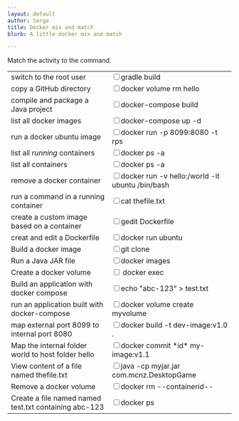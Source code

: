 ```yaml
---
layout: default
author: Serge
title: Docker mix and match
blurb: A little docker mix and match

---
```


Match the activity to the command.
<table>
<tr>
  <td>switch to the root user</td>
  <td><input type="checkbox"/>gradle build </td>
</tr>
<tr>
  <td>copy a GitHub directory</td>
  <td><input type="checkbox"/>docker volume rm hello </td>
</tr>
<tr>
  <td>compile and package a Java project</td>
  <td><input type="checkbox"/>docker-compose build   </td>
</tr>
<tr>
  <td>list all docker images   </td>
  <td><input type="checkbox"/>docker-compose up -d    </td>
</tr>
<tr>
  <td>run a docker ubuntu image   </td>
  <td><input type="checkbox"/>docker run -p 8099:8080 -t rps    </td>
</tr>
<tr>
  <td>list all <em>running</em> containers   </td>
  <td><input type="checkbox"/>docker ps -a    </td>
</tr>
<tr>
  <td>list all containers   </td>
  <td><input type="checkbox"/>docker ps -a    </td>
</tr>
<tr>
  <td>remove a docker container   </td>
  <td><input type="checkbox"/>docker run -v hello:/world -it ubuntu /bin/bash    </td>
</tr>
<tr>
  <td>run a command in a running container   </td>
  <td><input type="checkbox"/>cat thefile.txt    </td>
</tr>
<tr>
  <td>create a custom image based on a container   </td>
  <td><input type="checkbox"/>gedit Dockerfile    </td>
</tr>
<tr>
  <td>creat and edit a Dockerfile   </td>
  <td><input type="checkbox"/>docker run ubuntu    </td>
</tr>
<tr>
  <td>Build a docker image   </td>
  <td><input type="checkbox"/>git clone    </td>
</tr>
<tr>
  <td>Run a Java JAR file   </td>
  <td><input type="checkbox"/>docker images    </td>
</tr>
<tr>
  <td>Create a docker volume   </td>
  <td><input type="checkbox"/> docker exec   </td>
</tr>
<tr>
  <td>Build an application with docker compose   </td>
  <td><input type="checkbox"/>echo "abc-123" > test.txt    </td>
</tr>
<tr>
  <td>run an application built with docker-compose   </td>
  <td><input type="checkbox"/>docker volume create myvolume    </td>
</tr>
<tr>
  <td>map external port 8099 to internal port 8080    </td>
  <td><input type="checkbox"/>docker build -t dev-image:v1.0 . </td>
</tr>
<tr>
  <td>Map the internal folder world to host folder hello    </td>
  <td><input type="checkbox"/>docker commit *id* my-image:v1.1    </td>
</tr>
<tr>
  <td>View content of a file named thefile.txt   </td>
  <td><input type="checkbox"/>java -cp myjar.jar com.mcnz.DesktopGame    </td>
</tr>
<tr>
  <td>Remove a docker volume   </td>
  <td><input type="checkbox"/>docker rm --containerid-- </td>
</tr>
<tr>
  <td>Create a file named named test.txt containing abc-123   </td>
  <td><input type="checkbox"/>docker ps    </td>
</tr>
  
  </table>
